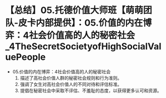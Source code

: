 # 【总结】05.托德价值大师班【萌萌团队-皮卡内部提供】：05.价值的内在博弈：4社会价值高的人的秘密社会_4TheSecretSocietyofHighSocialValuePeople

-   05.价值的内在博弈：4社会价值高的人的秘密社会
    1.  描述了高社会价值人群的秘密社会规则和行为准则。
    2.  强调了女生对高社会价值人的不同对待和评估标准。
    3.  提倡在秘密社会中采取不评估、不羞耻的态度，以获得更多认可和资源。